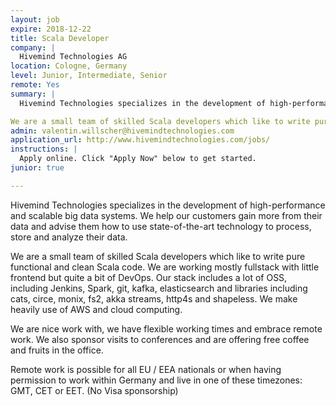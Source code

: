 ```yaml
---
layout: job
expire: 2018-12-22
title: Scala Developer
company: |
  Hivemind Technologies AG
location: Cologne, Germany
level: Junior, Intermediate, Senior
remote: Yes
summary: |
  Hivemind Technologies specializes in the development of high-performance and scalable big data systems. We help our customers gain more from their data and advise them how to use state-of-the-art technology to process, store and analyze their data.

We are a small team of skilled Scala developers which like to write pure functional and clean Scala code. We are working mostly fullstack with little frontend but quite a bit of DevOps.
admin: valentin.willscher@hivemindtechnologies.com
application_url: http://www.hivemindtechnologies.com/jobs/
instructions: |
  Apply online. Click "Apply Now" below to get started.
junior: true

---
```


<!-- break -->

Hivemind Technologies specializes in the development of high-performance and scalable big data systems. We help our customers gain more from their data and advise them how to use state-of-the-art technology to process, store and analyze their data.

We are a small team of skilled Scala developers which like to write pure functional and clean Scala code. We are working mostly fullstack with little frontend but quite a bit of DevOps. Our stack includes a lot of OSS, including Jenkins, Spark, git, kafka, elasticsearch and libraries including cats, circe, monix, fs2, akka streams, http4s and shapeless. We make heavily use of AWS and cloud computing.

We are nice work with, we have flexible working times and embrace remote work. We also sponsor visits to conferences and are offering free coffee and fruits in the office.

Remote work is possible for all EU / EEA nationals or when having permission to work within Germany and live in one of these timezones: GMT, CET or EET. (No Visa sponsorship)
